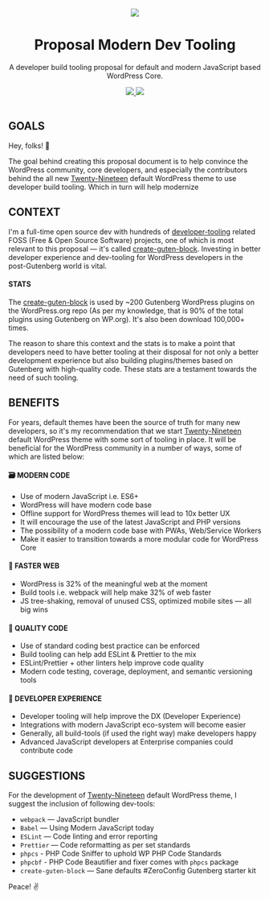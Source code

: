 <p align="center">
  <br>
  <a href="https://github.com/ahmadawais/proposal-modern-tooling">
    <img src="https://on.ahmda.ws/954684/c" />
  </a>
</p>

<h1 align="center">Proposal Modern Dev Tooling</h1>

<p align="center">
  A developer build tooling proposal for default and modern JavaScript based WordPress Core.
</p>

<p align="center">
  <a title="Autho — Ahmad Awais" href="https://AhmadAwais.com/">
    <img src="https://img.shields.io/badge/by-AHMAD%20AWAIS-gray.svg?colorA=757575&colorB=EF6C00&style=flat">
  </a>
  <a title="Follow on Twitter" href="https://twitter.com/MrAhmadAwais">
    <img src="https://img.shields.io/twitter/follow/MrAhmadAwais.svg?style=social&label=Follow">
  </a>
  <br>
  <br>
</p>

## GOALS

Hey, folks! 🙌

The goal behind creating this proposal document is to help convince the WordPress community, core developers, and especially the contributors behind the all new [Twenty-Nineteen](https://github.com/WordPress/twentynineteen/) default WordPress theme to use developer build tooling. Which in turn will help modernize

## CONTEXT

I'm a full-time open source dev with hundreds of [developer-tooling](https://github.com/AhmadAwais) related FOSS (Free & Open Source Software) projects, one of which is most relevant to this proposal — it's called [create-guten-block](https://github.com/ahmadawais/create-guten-block). Investing in better developer experience and dev-tooling for WordPress developers in the post-Gutenberg world is vital.

#### STATS

The [create-guten-block](https://github.com/ahmadawais/create-guten-block) is used by ~200 Gutenberg WordPress plugins on the WordPress.org repo (As per my knowledge, that is 90% of the total plugins using Gutenberg on WP.org). It's also been download 100,000+ times.

The reason to share this context and the stats is to make a point that developers need to have better tooling at their disposal for not only a better development experience but also building plugins/themes based on Gutenberg with high-quality code. These stats are a testament towards the need of such tooling.

## BENEFITS

For years, default themes have been the source of truth for many new developers, so it's my recommendation that we start [Twenty-Nineteen](https://github.com/WordPress/twentynineteen/) default WordPress theme with some sort of tooling in place. It will be beneficial for the WordPress community in a number of ways, some of which are listed below:

#### 🗃️ **MODERN CODE**

- Use of modern JavaScript i.e. ES6+
- WordPress will have modern code base
- Offline support for WordPress themes will lead to 10x better UX
- It will encourage the use of the latest JavaScript and PHP versions
- The possibility of a modern code base with PWAs, Web/Service Workers
- Make it easier to transition towards a more modular code for WordPress Core

#### 🏇 **FASTER WEB**

- WordPress is 32% of the meaningful web at the moment
- Build tools i.e. webpack will help make 32% of web faster
- JS tree-shaking, removal of unused CSS, optimized mobile sites — all big wins

#### 🌟 **QUALITY CODE**

- Use of standard coding best practice can be enforced
- Build tooling can help add ESLint & Prettier to the mix
- ESLint/Prettier + other linters help improve code quality
- Modern code testing, coverage, deployment, and semantic versioning tools

#### 🦁 **DEVELOPER EXPERIENCE**

- Developer tooling will help improve the DX (Developer Experience)
- Integrations with modern JavaScript eco-system will become easier
- Generally, all build-tools (if used the right way) make developers happy
- Advanced JavaScript developers at Enterprise companies could contribute code

## **SUGGESTIONS**

For the development of [Twenty-Nineteen](https://github.com/WordPress/twentynineteen/) default WordPress theme, I suggest the inclusion of following dev-tools:

- `webpack` —  JavaScript bundler
- `Babel` —  Using Modern JavaScript today
- `ESLint` — Code linting and error reporting
- `Prettier` — Code reformatting as per set standards
- `phpcs` - PHP Code Sniffer to uphold WP PHP Code Standards
- `phpcbf` - PHP Code Beautifier and fixer comes with `phpcs` package
- `create-guten-block` — Sane defaults #ZeroConfig Gutenberg starter kit

Peace! ✌️
